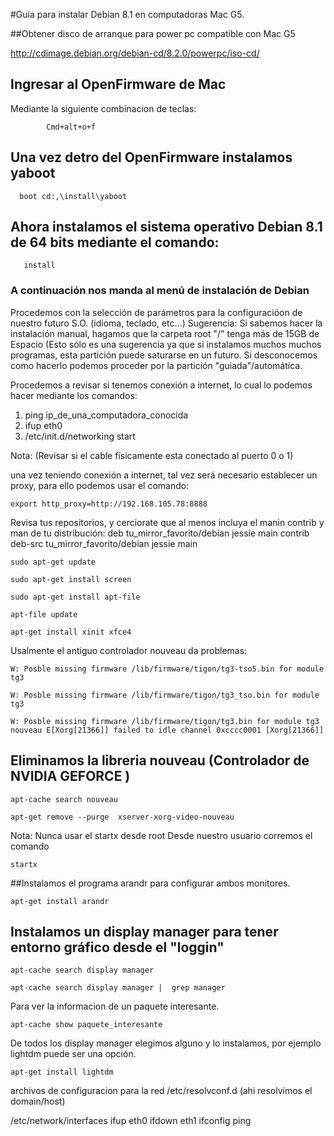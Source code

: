 #Guía para instalar Debian 8.1 en computadoras Mac G5.

##Obtener disco de arranque para power pc compatible con Mac G5

http://cdimage.debian.org/debian-cd/8.2.0/powerpc/iso-cd/

## Ingresar al OpenFirmware de Mac
Mediante la siguiente combinacion de teclas:
~~~
		Cmd+alt+o+f
~~~

## Una vez detro del OpenFirmware instalamos yaboot 
      boot cd:,\install\yaboot

## Ahora instalamos el sistema operativo Debian 8.1 de 64 bits mediante el comando:
       install

### A continuación nos manda al menú de instalación de Debian 
Procedemos con la selección de parámetros para la configuracióon de nuestro futuro S.O. (idioma, teclado, etc...) 
Sugerencia: Si sabemos hacer la instalación manual, hagamos que la carpeta root "/" tenga más de 15GB de Espacio (Esto
sólo es una sugerencia ya que si instalamos muchos muchos programas, esta partición puede saturarse en un futuro. 
Si desconocemos como hacerlo podemos proceder por la partición "guiada"/automática.

Procedemos a revisar si tenemos conexión a internet, lo cual lo podemos hacer mediante los comandos:
1. ping ip_de_una_computadora_conocida
2. ifup eth0
3. /etc/init.d/networking start

Nota: (Revisar si el cable físicamente esta conectado al puerto 0 o 1)

una vez teniendo conexión a internet, tal vez será necesario establecer un proxy, para ello podemos usar el comando:
~~~
export http_proxy=http://192.168.105.78:8888
~~~

Revisa tus repositorios, y cerciorate que al menos incluya el manin contrib y man de tu distribución:
deb tu_mirror_favorito/debian jessie main contrib
deb-src tu_mirror_favorito/debian jessie main

~~~
sudo apt-get update
~~~

~~~
sudo apt-get install screen
~~~

~~~
sudo apt-get install apt-file 
~~~
~~~
apt-file update
~~~
~~~
apt-get install xinit xfce4
~~~
Usalmente el antiguo controlador nouveau da problemas: 

~~~
W: Posble missing firmware /lib/firmware/tigon/tg3-tso5.bin for module tg3
~~~
~~~
W: Posble missing firmware /lib/firmware/tigon/tg3_tso.bin for module tg3
~~~
~~~
W: Posble missing firmware /lib/firmware/tigon/tg3.bin for module tg3
nouveau E[Xorg[21366]] failed to idle channel 0xcccc0001 [Xorg[21366]]
~~~

## Eliminamos la libreria nouveau (Controlador de NVIDIA GEFORCE )
~~~
apt-cache search nouveau
~~~
~~~
apt-get remove --purge  xserver-xorg-video-nouveau
~~~
Nota: Nunca usar el startx desde root
Desde nuestro usuario corremos el comando

~~~
startx 
~~~

##Instalamos el programa arandr para configurar ambos monitores.

~~~
apt-get install arandr
~~~

## Instalamos un display manager para tener entorno gráfico desde el "loggin"

~~~
apt-cache search display manager
~~~
~~~
apt-cache search display manager |  grep manager
~~~

Para ver la informacion de un paquete interesante.

~~~    
apt-cache show paquete_interesante 
~~~

De todos los display manager elegimos alguno y lo instalamos, por ejemplo lightdm puede ser una opción.

~~~
apt-get install lightdm
~~~


archivos de configuracion para la red /etc/resolvconf.d  (ahi resolvimos el domain/host)

/etc/network/interfaces
ifup eth0
ifdown eth1
ifconfig
ping
